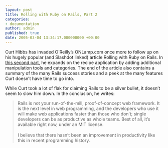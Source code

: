 ```yaml
---
layout: post
title: Rolling with Ruby on Rails, Part 2
categories:
- documentation
author: admin
published: true
date: 2005-03-04 13:34:17.000000000 +00:00
---
```

<p>Curt Hibbs has invaded O&#8217;Reilly&#8217;s ONLamp.com once more to follow up on his hugely popular (and Slashdot linked) article Rolling with Ruby on Rails. In <a href="http://www.onlamp.com/pub/a/onlamp/2005/03/03/rails.html">this second part</a>, he expands on the recipe application by adding additional manipulation tools and categories. The end of the article also contains a summary of the many Rails success stories and a peek at the many features Curt doesn&#8217;t have time to go into.</p>
<p>While Curt took a lot of flak for claiming Rails to be a silver bullet, it doesn&#8217;t seem to slow him down. In the conclusion, he writes:</p>
<blockquote>Rails is not your run-of-the-mill, proof-of-concept web framework. It is the next level in web programming, and the developers who use it will make web applications faster than those who don&#8217;t; single developers can be as productive as whole teams. Best of all, it&#8217;s available right now, under an <span class="caps">MIT</span> license.<br />
<br />
I believe that there hasn&#8217;t been an improvement in productivity like this in recent programming history.</blockquote>
